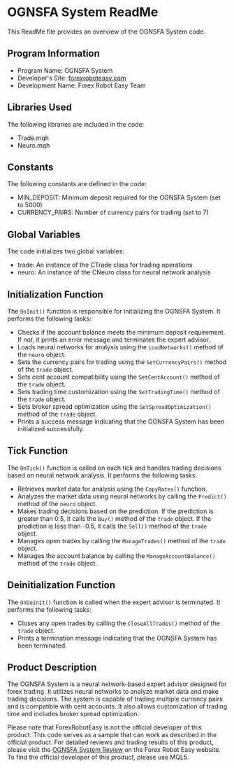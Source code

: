 # OGNSFA System ReadMe

This ReadMe file provides an overview of the OGNSFA System code. 

## Program Information

- Program Name: OGNSFA System
- Developer's Site: [forexroboteasy.com](https://forexroboteasy.com/)
- Development Name: Forex Robot Easy Team

## Libraries Used

The following libraries are included in the code:
- Trade.mqh
- Neuro.mqh

## Constants

The following constants are defined in the code:
- MIN_DEPOSIT: Minimum deposit required for the OGNSFA System (set to 5000)
- CURRENCY_PAIRS: Number of currency pairs for trading (set to 7)

## Global Variables

The code initializes two global variables:
- trade: An instance of the CTrade class for trading operations
- neuro: An instance of the CNeuro class for neural network analysis

## Initialization Function

The `OnInit()` function is responsible for initializing the OGNSFA System. It performs the following tasks:
- Checks if the account balance meets the minimum deposit requirement. If not, it prints an error message and terminates the expert advisor.
- Loads neural networks for analysis using the `LoadNetworks()` method of the `neuro` object.
- Sets the currency pairs for trading using the `SetCurrencyPairs()` method of the `trade` object.
- Sets cent account compatibility using the `SetCentAccount()` method of the `trade` object.
- Sets trading time customization using the `SetTradingTime()` method of the `trade` object.
- Sets broker spread optimization using the `SetSpreadOptimization()` method of the `trade` object.
- Prints a success message indicating that the OGNSFA System has been initialized successfully.

## Tick Function

The `OnTick()` function is called on each tick and handles trading decisions based on neural network analysis. It performs the following tasks:
- Retrieves market data for analysis using the `CopyRates()` function.
- Analyzes the market data using neural networks by calling the `Predict()` method of the `neuro` object.
- Makes trading decisions based on the prediction. If the prediction is greater than 0.5, it calls the `Buy()` method of the `trade` object. If the prediction is less than -0.5, it calls the `Sell()` method of the `trade` object.
- Manages open trades by calling the `ManageTrades()` method of the `trade` object.
- Manages the account balance by calling the `ManageAccountBalance()` method of the `trade` object.

## Deinitialization Function

The `OnDeinit()` function is called when the expert advisor is terminated. It performs the following tasks:
- Closes any open trades by calling the `CloseAllTrades()` method of the `trade` object.
- Prints a termination message indicating that the OGNSFA System has been terminated.

## Product Description

The OGNSFA System is a neural network-based expert advisor designed for forex trading. It utilizes neural networks to analyze market data and make trading decisions. The system is capable of trading multiple currency pairs and is compatible with cent accounts. It also allows customization of trading time and includes broker spread optimization.

Please note that ForexRobotEasy is not the official developer of this product. This code serves as a sample that can work as described in the official product. For detailed reviews and trading results of this product, please visit the [OGNSFA System Review](https://forexroboteasy.com/forex-robot-review/ognsfa-system-review-neural-network-forex-ea/) on the Forex Robot Easy website. To find the official developer of this product, please use MQL5.
